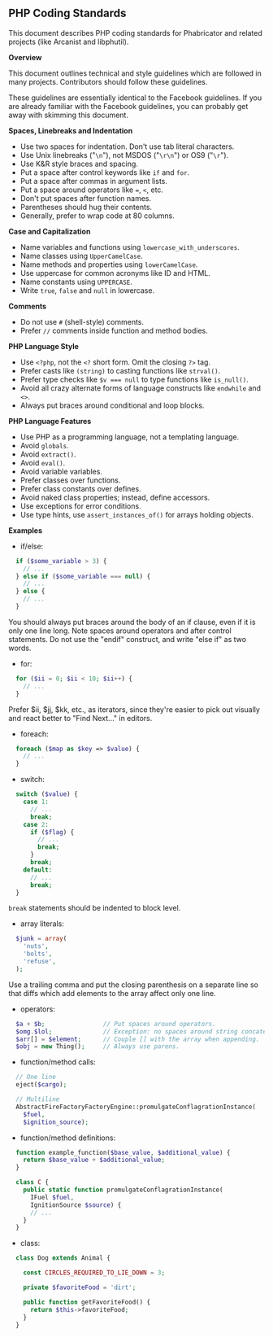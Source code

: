 PHP Coding Standards
-------------------


This document describes PHP coding standards for Phabricator and related
projects (like Arcanist and libphutil).

**Overview**

This document outlines technical and style guidelines which are followed in many projects. Contributors should follow these guidelines.

These guidelines are essentially identical to the Facebook guidelines. If you are already familiar with the Facebook guidelines, you can probably get away with skimming this document.

**Spaces, Linebreaks and Indentation**

  - Use two spaces for indentation. Don't use tab literal characters.
  - Use Unix linebreaks ("`\n`"), not MSDOS ("`\r\n`") or OS9 ("`\r`").
  - Use K&R style braces and spacing.
  - Put a space after control keywords like `if` and `for`.
  - Put a space after commas in argument lists.
  - Put a space around operators like `=`, `<`, etc.
  - Don't put spaces after function names.
  - Parentheses should hug their contents.
  - Generally, prefer to wrap code at 80 columns.

**Case and Capitalization**

  - Name variables and functions using `lowercase_with_underscores`.
  - Name classes using `UpperCamelCase`.
  - Name methods and properties using `lowerCamelCase`.
  - Use uppercase for common acronyms like ID and HTML.
  - Name constants using `UPPERCASE`.
  - Write `true`, `false` and `null` in lowercase.

**Comments**

  - Do not use `#` (shell-style) comments.
  - Prefer `//` comments inside function and method bodies.

**PHP Language Style**

  - Use `<?php`, not the `<?` short form. Omit the closing `?>` tag.
  - Prefer casts like `(string)` to casting functions like `strval()`.
  - Prefer type checks like `$v === null` to type functions like
    `is_null()`.
  - Avoid all crazy alternate forms of language constructs like `endwhile`
    and `<>`.
  - Always put braces around conditional and loop blocks.

**PHP Language Features**

  - Use PHP as a programming language, not a templating language.
  - Avoid `globals`.
  - Avoid `extract()`.
  - Avoid `eval()`.
  - Avoid variable variables.
  - Prefer classes over functions.
  - Prefer class constants over defines.
  - Avoid naked class properties; instead, define accessors.
  - Use exceptions for error conditions.
  - Use type hints, use `assert_instances_of()` for arrays holding objects.

**Examples**

- if/else:

```php
  if ($some_variable > 3) {
    // ...
  } else if ($some_variable === null) {
    // ...
  } else {
    // ...
  }
```
You should always put braces around the body of an if clause, even if it is only
one line long. Note spaces around operators and after control statements. Do not
use the "endif" construct, and write "else if" as two words.

- for:
```php
  for ($ii = 0; $ii < 10; $ii++) {
    // ...
  }
```
Prefer $ii, $jj, $kk, etc., as iterators, since they're easier to pick out
visually and react better to "Find Next..." in editors.

- foreach:
```php
  foreach ($map as $key => $value) {
    // ...
  }
```
- switch:
```php
  switch ($value) {
    case 1:
      // ...
      break;
    case 2:
      if ($flag) {
        // ...
        break;
      }
      break;
    default:
      // ...
      break;
  }
```
`break` statements should be indented to block level.

- array literals:
```php
  $junk = array(
    'nuts',
    'bolts',
    'refuse',
  );
```
Use a trailing comma and put the closing parenthesis on a separate line so that
diffs which add elements to the array affect only one line.

- operators:
```php
  $a + $b;                // Put spaces around operators.
  $omg.$lol;              // Exception: no spaces around string concatenation.
  $arr[] = $element;      // Couple [] with the array when appending.
  $obj = new Thing();     // Always use parens.
```
- function/method calls:
```php
  // One line
  eject($cargo);

  // Multiline
  AbstractFireFactoryFactoryEngine::promulgateConflagrationInstance(
    $fuel,
    $ignition_source);
```
- function/method definitions:
```php
  function example_function($base_value, $additional_value) {
    return $base_value + $additional_value;
  }

  class C {
    public static function promulgateConflagrationInstance(
      IFuel $fuel,
      IgnitionSource $source) {
      // ...
    }
  }
```
- class:

```php
  class Dog extends Animal {

    const CIRCLES_REQUIRED_TO_LIE_DOWN = 3;

    private $favoriteFood = 'dirt';

    public function getFavoriteFood() {
      return $this->favoriteFood;
    }
  }
```
